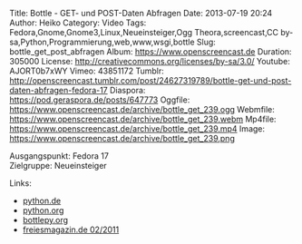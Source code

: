 Title: Bottle - GET- und POST-Daten Abfragen
Date: 2013-07-19 20:24
Author: Heiko
Category: Video
Tags: Fedora,Gnome,Gnome3,Linux,Neueinsteiger,Ogg Theora,screencast,CC by-sa,Python,Programmierung,web,www,wsgi,bottle
Slug: bottle_get_post_abfragen
Album: https://www.openscreencast.de
Duration: 305000
License: http://creativecommons.org/licenses/by-sa/3.0/
Youtube: AJORT0b7xWY
Vimeo: 43851172
Tumblr: http://openscreencast.tumblr.com/post/24627319789/bottle-get-und-post-daten-abfragen-fedora-17
Diaspora: https://pod.geraspora.de/posts/647773
Oggfile: https://www.openscreencast.de/archive/bottle_get_239.ogg
Webmfile: https://www.openscreencast.de/archive/bottle_get_239.webm
Mp4file: https://www.openscreencast.de/archive/bottle_get_239.mp4
Image: https://www.openscreencast.de/archive/bottle_get_239.png

Ausgangspunkt: Fedora 17  
Zielgruppe: Neueinsteiger  

Links:

  * [python.de](http://www.python.de "Link zu Python.de" )
  * [python.org](http://www.python.org "Link zu Python.org" )
  * [bottlepy.org](http://bottlepy.org "Link zu bottlepy.org" )
  * [freiesmagazin.de 02/2011](http://www.freiesmagazin.de/freiesMagazin-2011-02 "Link zu freiesmagazin.de" )

